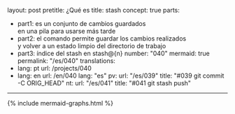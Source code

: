 layout: post
pretitle: ¿Qué es
title: stash
concept: true
parts:
  - part1: es un conjunto de cambios guardados<br>en una pila para usarse más tarde
  - part2: el comando permite guardar los cambios realizados<br>y volver a un estado limpio del directorio de trabajo
  - part3: índice del stash en stash@{n}
number: "040"
mermaid: true
permalink: "/es/040"
translations:
  - lang: pt
    url: /projects/040
  - lang: en
    url: /en/040
lang: "es"
pv:
  url: "/es/039"
  title: "#039 git commit -C ORIG_HEAD"
nt:
  url: "/es/041"
  title: "#041 git stash push"
---
{% include mermaid-graphs.html %}
